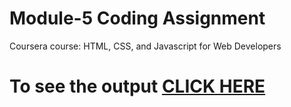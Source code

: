
# Module-5 Coding Assignment

Coursera course: HTML, CSS, and Javascript for Web Developers

# To see the output [CLICK HERE](https://github-readme-stats.vercel.app/api/pin/?username=Shobhit0311&repo=Module-5)
